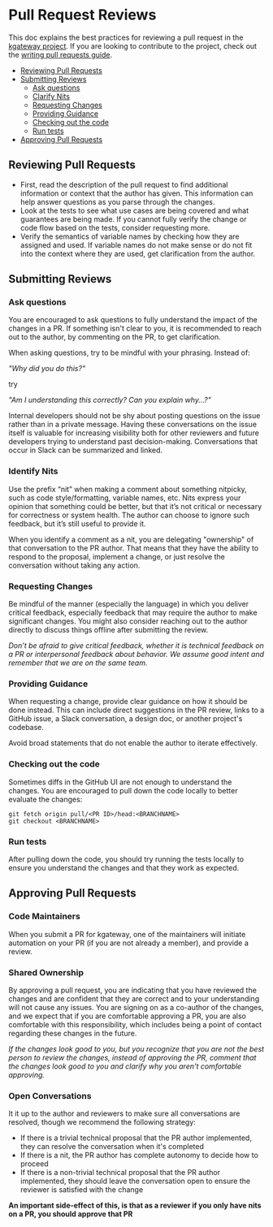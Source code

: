 # Pull Request Reviews

This doc explains the best practices for reviewing a pull request in the [kgateway project](https://github.com/kgateway-dev/kgateway).
If you are looking to contribute to the project, check out the [writing pull requests guide](pull-requests.md).

- [Reviewing Pull Requests](#reviewing-pull-requests)
- [Submitting Reviews](#submitting-reviews)
  - [Ask questions](#ask-questions)
  - [Clarify Nits](#clarify-nits)
  - [Requesting Changes](#requesting-changes)
  - [Providing Guidance](#providing-guidance)
  - [Checking out the code](#checking-out-the-code)
  - [Run tests](#run-tests)
- [Approving Pull Requests](#approving-pull-requests)

## Reviewing Pull Requests
- First, read the description of the pull request to find additional information or context that the author has given. This information can help answer questions as you parse through the changes. 
- Look at the tests to see what use cases are being covered and what guarantees are being made. If you cannot fully verify the change or code flow based on the tests, consider requesting more.  
- Verify the semantics of variable names by checking how they are assigned and used. If variable names do not make sense or do not fit into the context where they are used, get clarification from the author. 

## Submitting Reviews
### Ask questions
You are encouraged to ask questions to fully understand the impact of the changes in a PR. If something isn't clear to you, it is recommended to reach out to the author, by commenting on the PR, to get clarification.  

When asking questions, try to be mindful with your phrasing. Instead of:

_"Why did you do this?"_

try

_"Am I understanding this correctly? Can you explain why...?"_

Internal developers should not be shy about posting questions on the issue rather than in a private message. Having these conversations on the issue itself is valuable for increasing visibility both for other reviewers and future developers trying to understand past decision-making. Conversations that occur in Slack can be summarized and linked.

### Identify Nits
Use the prefix “nit” when making a comment about something nitpicky, such as code style/formatting, variable names, etc. Nits express your opinion that something could be better, but that it’s not critical or necessary for correctness or system health. The author can choose to ignore such feedback, but it’s still useful to provide it.

When you identify a comment as a nit, you are delegating "ownership" of that conversation to the PR author. That means that they have the ability to respond to the proposal, implement a change, or just resolve the conversation without taking any action.

### Requesting Changes
Be mindful of the manner (especially the language) in which you deliver critical feedback, especially feedback that may require the author to make significant changes. You might also consider reaching out to the author directly to discuss things offline after submitting the review. 

_Don’t be afraid to give critical feedback, whether it is technical feedback on a PR or interpersonal feedback about behavior. We assume good intent and remember that we are on the same team._

### Providing Guidance
When requesting a change, provide clear guidance on how it should be done instead. This can include direct suggestions in the PR review, links to a GitHub issue, a Slack conversation, a design doc, or another project's codebase.

Avoid broad statements that do not enable the author to iterate effectively.

### Checking out the code
Sometimes diffs in the GitHub UI are not enough to understand the changes. You are encouraged to pull down the code locally to better evaluate the changes:
```
git fetch origin pull/<PR ID>/head:<BRANCHNAME>
git checkout <BRANCHNAME>
```

### Run tests
After pulling down the code, you should try running the tests locally to ensure you understand the changes and that they work as expected.

## Approving Pull Requests

### Code Maintainers
When you submit a PR for kgateway, one of the maintainers will initiate automation on your PR (if you are not already a member), and provide a review.

### Shared Ownership
By approving a pull request, you are indicating that you have reviewed the changes and are confident that they are correct and to your understanding will not cause any issues. You are signing on as a co-author of the changes, and we expect that if you are comfortable approving a PR, you are also comfortable with this responsibility, which includes being a point of contact regarding these changes in the future.

*If the changes look good to you, but you recognize that you are not the best person to review the changes, instead of approving the PR, comment that the changes look good to you and clarify why you aren't comfortable approving.*

### Open Conversations
It it up to the author and reviewers to make sure all conversations are resolved, though we recommend the following strategy:
- If there is a trivial technical proposal that the PR author implemented, they can resolve the conversation when it's completed
- If there is a nit, the PR author has complete autonomy to decide how to proceed
- If there is a non-trivial technical proposal that the PR author implemented, they should leave the conversation open to ensure the reviewer is satisfied with the change

**An important side-effect of this, is that as a reviewer if you only have nits on a PR, you should approve that PR**

